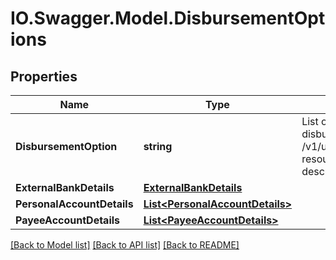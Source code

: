 # IO.Swagger.Model.DisbursementOptions
## Properties

Name | Type | Description | Notes
------------ | ------------- | ------------- | -------------
**DisbursementOption** | **string** | List of options available to receive the disbursement of loan amount Please use /v1/utilities/referenceData/{disbursementOption} resource to get valid value of this field with description. | 
**ExternalBankDetails** | [**ExternalBankDetails**](ExternalBankDetails.md) |  | [optional] 
**PersonalAccountDetails** | [**List&lt;PersonalAccountDetails&gt;**](PersonalAccountDetails.md) |  | [optional] 
**PayeeAccountDetails** | [**List&lt;PayeeAccountDetails&gt;**](PayeeAccountDetails.md) |  | [optional] 

[[Back to Model list]](../README.md#documentation-for-models) [[Back to API list]](../README.md#documentation-for-api-endpoints) [[Back to README]](../README.md)

